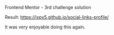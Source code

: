 Frontend Mentor - 3rd challenge solution

Result: https://jxpv5.github.io/social-links-profile/

It was very enjoyable doing this again.